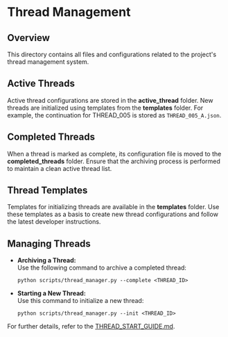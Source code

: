 # Thread Management

## Overview
This directory contains all files and configurations related to the project's thread management system.

## Active Threads
Active thread configurations are stored in the **active_thread** folder. New threads are initialized using templates from the **templates** folder. For example, the continuation for THREAD_005 is stored as `THREAD_005_A.json`.

## Completed Threads
When a thread is marked as complete, its configuration file is moved to the **completed_threads** folder. Ensure that the archiving process is performed to maintain a clean active thread list.

## Thread Templates
Templates for initializing threads are available in the **templates** folder. Use these templates as a basis to create new thread configurations and follow the latest developer instructions.

## Managing Threads
- **Archiving a Thread:**  
  Use the following command to archive a completed thread:
  ```
  python scripts/thread_manager.py --complete <THREAD_ID>
  ```
- **Starting a New Thread:**  
  Use this command to initialize a new thread:
  ```
  python scripts/thread_manager.py --init <THREAD_ID>
  ```
For further details, refer to the [THREAD_START_GUIDE.md](../THREAD_START_GUIDE.md).
